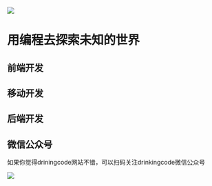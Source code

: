 ![](https://github.com/drinkingcode/drinkingcode-website/blob/master/images/logo.png) 
# 用编程去探索未知的世界



## 前端开发









## 移动开发







## 后端开发





## 微信公众号
如果你觉得driningcode网站不错，可以扫码关注drinkingcode微信公众号  

![](https://github.com/drinkingcode/drinkingcode-website/blob/master/images/drinkingcode.jpg)
